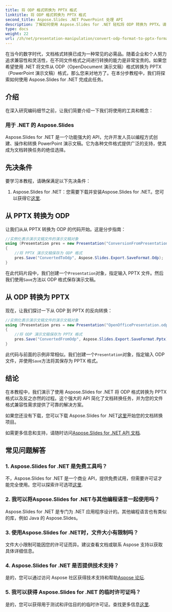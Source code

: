 ```yaml
---
title: 将 ODP 格式转换为 PPTX 格式
linktitle: 将 ODP 格式转换为 PPTX 格式
second_title: Aspose.Slides .NET PowerPoint 处理 API
description: 了解如何使用 Aspose.Slides for .NET 轻松将 ODP 转换为 PPTX。请按照我们的分步指南进行无缝演示文稿格式转换。
type: docs
weight: 22
url: /zh/net/presentation-manipulation/convert-odp-format-to-pptx-format/
---
```


在当今的数字时代，文档格式转换已成为一种常见的必需品。随着企业和个人努力追求兼容性和灵活性，在不同文件格式之间进行转换的能力是非常宝贵的。如果您希望使用 .NET 将文件从 ODP（OpenDocument 演示文稿）格式转换为 PPTX（PowerPoint 演示文稿）格式，那么您来对地方了。在本分步教程中，我们将探索如何使用 Aspose.Slides for .NET 完成此任务。

## 介绍

在深入研究编码细节之前，让我们简要介绍一下我们将使用的工具和概念：

### 用于 .NET 的 Aspose.Slides

Aspose.Slides for .NET 是一个功能强大的 API，允许开发人员以编程方式创建、操作和转换 PowerPoint 演示文稿。它为各种文件格式提供广泛的支持，使其成为文档转换任务的绝佳选择。

## 先决条件

要学习本教程，请确保满足以下先决条件：

1. Aspose.Slides for .NET：您需要下载并安装Aspose.Slides for .NET。您可以获得它[这里](https://releases.aspose.com/slides/net/).

## 从 PPTX 转换为 ODP

让我们从从 PPTX 转换为 ODP 的代码开始。这是分步指南：

```csharp
//实例化表示演示文稿文件的演示文稿对象
using (Presentation pres = new Presentation("ConversionFromPresentation.pptx"))
{
    //将 PPTX 演示文稿保存为 ODP 格式
    pres.Save("ConvertedToOdp", Aspose.Slides.Export.SaveFormat.Odp);
}
```

在此代码片段中，我们创建一个`Presentation`对象，指定输入 PPTX 文件。然后我们使用`Save`方法以 ODP 格式保存演示文稿。

## 从 ODP 转换为 PPTX

现在，让我们探讨一下从 ODP 到 PPTX 的反向转换：

```csharp
//实例化表示演示文稿文件的演示文稿对象
using (Presentation pres = new Presentation("OpenOfficePresentation.odp"))
{
    //将 ODP 演示文稿保存为 PPTX 格式
    pres.Save("ConvertedFromOdp", Aspose.Slides.Export.SaveFormat.Pptx);
}
```

此代码与前面的示例非常相似。我们创建一个`Presentation`对象，指定输入 ODP 文件，并使用`Save`方法将其保存为 PPTX 格式。

## 结论

在本教程中，我们演示了使用 Aspose.Slides for .NET 将 ODP 格式转换为 PPTX 格式以及反之亦然的过程。这个强大的 API 简化了文档转换任务，并为您的文件格式兼容性需求提供了可靠的解决方案。

如果您还没有下载，您可以下载 Aspose.Slides for .NET[这里](https://releases.aspose.com/slides/net/)开始您的文档转换项目。

如需更多信息和支持，请随时访问[Aspose.Slides for .NET API 文档](https://reference.aspose.com/slides/net/).

## 常见问题解答

### 1. Aspose.Slides for .NET 是免费工具吗？

不，Aspose.Slides for .NET 是一个商业 API，提供免费试用，但需要许可证才能完全使用。您可以探索许可选项[这里](https://purchase.aspose.com/buy).

### 2. 我可以将Aspose.Slides for .NET与其他编程语言一起使用吗？

Aspose.Slides for .NET 是专门为 .NET 应用程序设计的。其他编程语言也有类似的库，例如 Java 的 Aspose.Slides。

### 3. 使用Aspose.Slides for .NET时，文件大小有限制吗？

文件大小限制可能因您的许可证而异。建议查看文档或联系 Aspose 支持以获取具体详细信息。

### 4. Aspose.Slides for .NET 是否提供技术支持？

是的，您可以通过访问 Aspose 社区获得技术支持和帮助[Aspose 论坛](https://forum.aspose.com/).

### 5. 我可以获得 Aspose.Slides for .NET 的临时许可证吗？

是的，您可以获得用于测试和评估目的的临时许可证。查找更多信息[这里](https://purchase.aspose.com/temporary-license/).